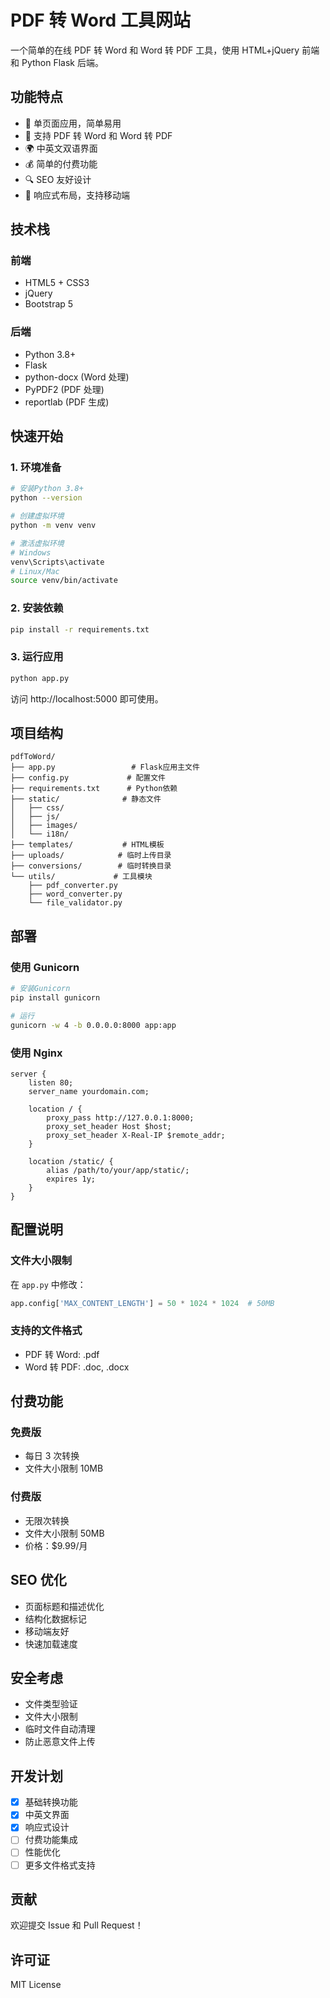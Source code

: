 # PDF 转 Word 工具网站

一个简单的在线 PDF 转 Word 和 Word 转 PDF 工具，使用 HTML+jQuery 前端和 Python Flask 后端。

## 功能特点

- 🚀 单页面应用，简单易用
- 📄 支持 PDF 转 Word 和 Word 转 PDF
- 🌍 中英文双语界面
- 💰 简单的付费功能
- 🔍 SEO 友好设计
- 📱 响应式布局，支持移动端

## 技术栈

### 前端

- HTML5 + CSS3
- jQuery
- Bootstrap 5

### 后端

- Python 3.8+
- Flask
- python-docx (Word 处理)
- PyPDF2 (PDF 处理)
- reportlab (PDF 生成)

## 快速开始

### 1. 环境准备

```bash
# 安装Python 3.8+
python --version

# 创建虚拟环境
python -m venv venv

# 激活虚拟环境
# Windows
venv\Scripts\activate
# Linux/Mac
source venv/bin/activate
```

### 2. 安装依赖

```bash
pip install -r requirements.txt
```

### 3. 运行应用

```bash
python app.py
```

访问 http://localhost:5000 即可使用。

## 项目结构

```
pdfToWord/
├── app.py                 # Flask应用主文件
├── config.py             # 配置文件
├── requirements.txt      # Python依赖
├── static/              # 静态文件
│   ├── css/
│   ├── js/
│   ├── images/
│   └── i18n/
├── templates/           # HTML模板
├── uploads/            # 临时上传目录
├── conversions/        # 临时转换目录
└── utils/             # 工具模块
    ├── pdf_converter.py
    ├── word_converter.py
    └── file_validator.py
```

## 部署

### 使用 Gunicorn

```bash
# 安装Gunicorn
pip install gunicorn

# 运行
gunicorn -w 4 -b 0.0.0.0:8000 app:app
```

### 使用 Nginx

```nginx
server {
    listen 80;
    server_name yourdomain.com;

    location / {
        proxy_pass http://127.0.0.1:8000;
        proxy_set_header Host $host;
        proxy_set_header X-Real-IP $remote_addr;
    }

    location /static/ {
        alias /path/to/your/app/static/;
        expires 1y;
    }
}
```

## 配置说明

### 文件大小限制

在 `app.py` 中修改：

```python
app.config['MAX_CONTENT_LENGTH'] = 50 * 1024 * 1024  # 50MB
```

### 支持的文件格式

- PDF 转 Word: .pdf
- Word 转 PDF: .doc, .docx

## 付费功能

### 免费版

- 每日 3 次转换
- 文件大小限制 10MB

### 付费版

- 无限次转换
- 文件大小限制 50MB
- 价格：$9.99/月

## SEO 优化

- 页面标题和描述优化
- 结构化数据标记
- 移动端友好
- 快速加载速度

## 安全考虑

- 文件类型验证
- 文件大小限制
- 临时文件自动清理
- 防止恶意文件上传

## 开发计划

- [x] 基础转换功能
- [x] 中英文界面
- [x] 响应式设计
- [ ] 付费功能集成
- [ ] 性能优化
- [ ] 更多文件格式支持

## 贡献

欢迎提交 Issue 和 Pull Request！

## 许可证

MIT License
